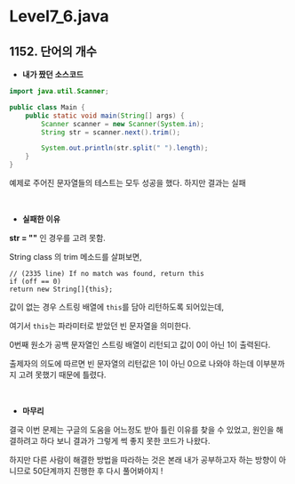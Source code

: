 # Level7_6.java

## 1152. 단어의 개수

- **내가 짰던 소스코드**

```java
import java.util.Scanner;

public class Main {
    public static void main(String[] args) {
        Scanner scanner = new Scanner(System.in);
        String str = scanner.next().trim();

        System.out.println(str.split(" ").length);
    }
}
```

예제로 주어진 문자열들의 테스트는 모두 성공을 했다. 하지만 결과는 실패

<br/>

- **실패한 이유**

**str = ""** 인 경우를 고려 못함.

String class 의 trim 메소드를 살펴보면,
```
// (2335 line) If no match was found, return this
if (off == 0)
return new String[]{this};
```

값이 없는 경우 스트링 배열에 ```this```를 담아 리턴하도록 되어있는데,

여기서 ```this```는 파라미터로 받았던 빈 문자열을 의미한다.

0번째 원소가 공백 문자열인 스트링 배열이 리턴되고 값이 0이 아닌 1이 출력된다.

출제자의 의도에 따르면 빈 문자열의 리턴값은 1이 아닌 0으로 나와야 하는데 이부분까지 고려 못했기 때문에 틀렸다.

<br/>

- **마무리**

결국 이번 문제는 구글의 도움을 어느정도 받아 틀린 이유를 찾을 수 있었고, 원인을 해결하려고 하다 보니
결과가 그렇게 썩 좋지 못한 코드가 나왔다.

하지만 다른 사람이 해결한 방법을 따라하는 것은 본래 내가 공부하고자 하는 방향이 아니므로 50단계까지 진행한 후
다시 풀어봐야지 !
